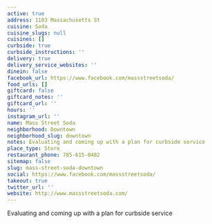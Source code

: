 ```yaml
---
active: true
address: 1103 Massachusetts St
cuisine: Soda
cuisine_slugs: null
cuisines: []
curbside: true
curbside_instructions: ''
delivery: true
delivery_service_websites: ''
dinein: false
facebook_url: https://www.facebook.com/massstreetsoda/
food_urls: []
giftcard: false
giftcard_notes: ''
giftcard_url: ''
hours: ''
instagram_url: ''
name: Mass Street Soda
neighborhood: Downtown
neighborhood_slug: downtown
notes: Evaluating and coming up with a plan for curbside service
place_type: Store
restaurant_phone: 785-615-0482
sitemap: false
slug: mass-street-soda-downtown
social: https://www.facebook.com/massstreetsoda/
takeout: true
twitter_url: ''
website: http://www.massstreetsoda.com/
---
```


Evaluating and coming up with a plan for curbside service